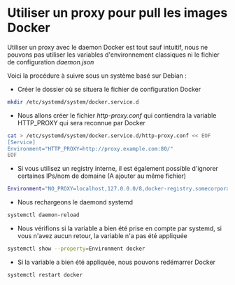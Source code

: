 # Utiliser un proxy pour pull les images Docker

Utiliser un proxy avec le daemon Docker est tout sauf intuitif, nous ne
pouvons pas utiliser les variables d'environnement classiques ni le
fichier de configuration *daemon.json*

Voici la procédure à suivre sous un système basé sur Debian :

* Créer le dossier où se situera le fichier de configuration Docker

```bash
mkdir /etc/systemd/system/docker.service.d
```

* Nous allons créer le fichier *http-proxy.conf* qui contiendra la
    variable HTTP_PROXY qui sera reconnue par Docker

```bash
cat > /etc/systemd/system/docker.service.d/http-proxy.conf << EOF
[Service]
Environment="HTTP_PROXY=http://proxy.example.com:80/"
EOF
```

* Si vous utilisez un registry interne, il est également possible d'ignorer certaines IPs/nom de domaine (A ajouter au même fichier)

```bash
Environment="NO_PROXY=localhost,127.0.0.0/8,docker-registry.somecorporation.com"
```

* Nous rechargeons le daemond systemd

```bash
systemctl daemon-reload
```

* Nous vérifions si la variable a bien été prise en compte par
    systemd, si vous n'avez aucun retour, la variable n'a pas été
    appliquée

```bash
systemctl show --property=Environment docker
```

* Si la variable a bien été appliquée, nous pouvons redémarrer Docker

```bash
systemctl restart docker
```
